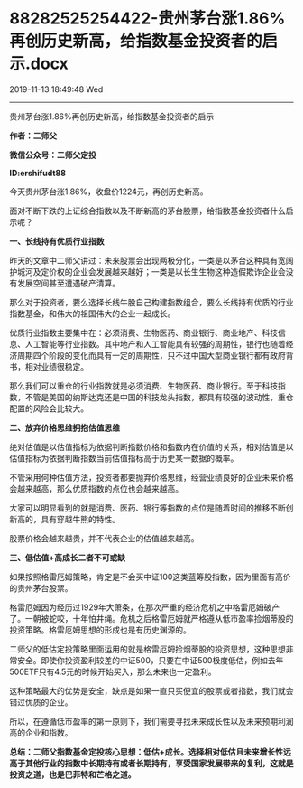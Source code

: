 # 88282525254422-贵州茅台涨1.86%再创历史新高，给指数基金投资者的启示.docx

2019-11-13 18:49:48 Wed

----

贵州茅台涨1\.86%再创历史新高，给指数基金投资者的启示

__作者：二师父__

__微信公众号：二师父定投__

__ID:ershifudt88__

今天贵州茅台涨1\.86%，收盘价1224元，再创历史新高。

面对不断下跌的上证综合指数以及不断新高的茅台股票，给指数基金投资者什么启示呢？

__一、长线持有优质行业指数__

昨天的文章中二师父讲过：未来股票会出现两极分化，一类是以茅台这种具有宽阔护城河及定价权的企业会发展越来越好；一类是以长生生物这种造假欺诈企业会没有发展空间甚至遭遇破产清算。

那么对于投资者，要么选择长线牛股自己构建指数组合，要么长线持有优质的行业指数基金，和伟大的祖国伟大的企业一起成长。

优质行业指数主要集中在：必须消费、生物医药、商业银行、商业地产、科技信息、人工智能等行业指数。其中地产和人工智能具有较强的周期性，银行也随着经济周期四个阶段的变化而具有一定的周期性，只不过中国大型商业银行都有政府背书，相对业绩很稳定。

那么我们可以重仓的行业指数就是必须消费、生物医药、商业银行。至于科技指数，不管是美国的纳斯达克还是中国的科技龙头指数，都具有较强的波动性，重仓配置的风险会比较大。

__二、放弃价格思维拥抱估值思维__

绝对估值是以估值指标为依据判断指数价格和指数内在价值的关系，相对估值是以估值指标为依据判断指数当前估值指标高于历史某一数据的概率。

不管采用何种估值方法，投资者都要抛弃价格思维，经营业绩良好的企业未来价格会越来越高，那么优质指数的点位也会越来越高。

大家可以明显看到的就是消费、医药、银行等指数的点位是随着时间的推移不断创新高的，具有穿越牛熊的特性。

股票价格会越来越贵，并不代表企业的估值越来越高。

__三、低估值\+高成长二者不可或缺__

如果按照格雷厄姆策略，肯定是不会买中证100这类蓝筹股指数，因为里面有高价的贵州茅台股票。

格雷厄姆因为经历过1929年大萧条，在那次严重的经济危机之中格雷厄姆破产了。一朝被蛇咬，十年怕井绳。危机之后格雷厄姆就严格遵从低市盈率捡烟蒂股的投资策略。格雷厄姆思想的形成也是有历史渊源的。

二师父的低估定投策略里面运用的就是格雷厄姆捡烟蒂股的投资思想，这种思想非常安全。即使你投资盈利较差的中证500，只要在中证500极度低估，例如去年500ETF只有4\.5元的时候开始买入，那么未来也一定盈利。

这种策略最大的优势是安全，缺点是如果一直只买便宜的股票或者指数，我们就会错过优质的企业。

所以，在遵循低市盈率的第一原则下，我们需要寻找未来成长性以及未来预期利润高的企业和指数。

__总结：二师父指数基金定投核心思想：低估\+成长。选择相对低估且未来增长性远高于其他行业的指数中长期持有或者长期持有，享受国家发展带来的复利，这就是投资之道，也是巴菲特和芒格之道。__

